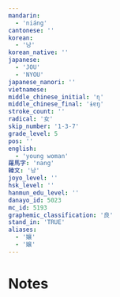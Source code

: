 ```yaml
---
mandarin:
  - 'niáng'
cantonese: ''
korean:
  - '낭'
korean_native: ''
japanese:
  - 'JOU'
  - 'NYOU'
japanese_nanori: ''
vietnamese:
middle_chinese_initial: 'ɳ'
middle_chinese_final: 'ɨɐŋ'
stroke_count: ''
radical: '女'
skip_number: '1-3-7'
grade_level: 5
pos: ''
english:
  - 'young woman'
羅馬字: 'nang'
韓文: '낭'
joyo_level: ''
hsk_level: ''
hanmun_edu_level: ''
danayo_id: 5023
mc_id: 5193
graphemic_classification: '良'
stand_in: 'TRUE'
aliases:
  - '孃'
  - '嬢'
---
```


# Notes
